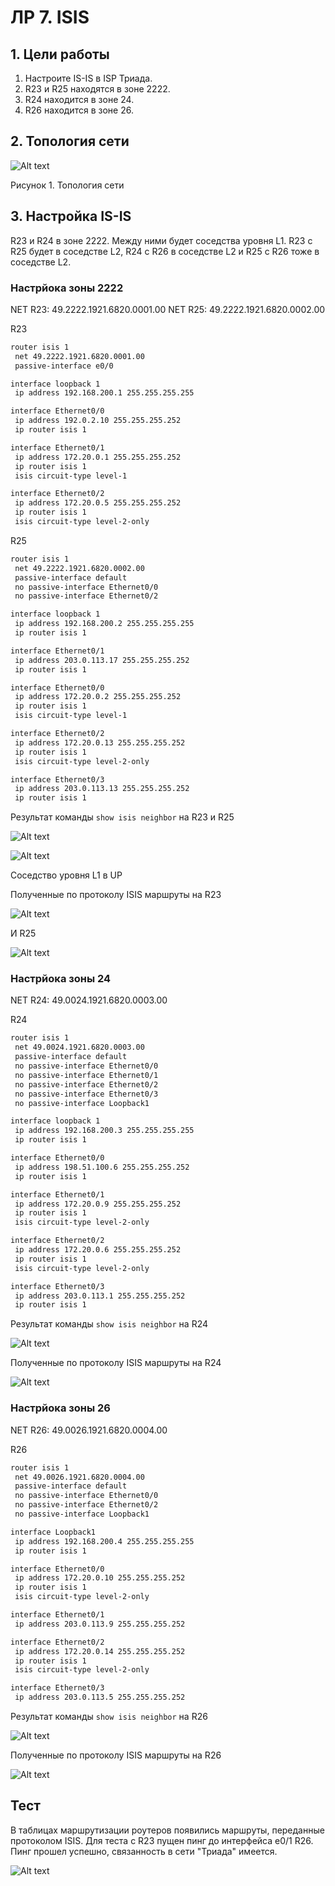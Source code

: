 # ЛР 7. ISIS

## 1. Цели работы

1. Настроите IS-IS в ISP Триада.
2. R23 и R25 находятся в зоне 2222.
3. R24 находится в зоне 24.
4. R26 находится в зоне 26.

## 2. Топология сети

![Alt text](./topology.png)

Рисунок 1. Топология сети

## 3. Настройка IS-IS

R23 и R24 в зоне 2222. Между ними будет соседства уровня L1. R23 с R25 будет в соседстве L2, R24 с R26 в соседстве L2 и R25 с R26 тоже в соседстве L2.

### Настрйока зоны 2222

NET R23: 49.2222.1921.6820.0001.00
NET R25: 49.2222.1921.6820.0002.00

R23

```bash
router isis 1
 net 49.2222.1921.6820.0001.00
 passive-interface e0/0

interface loopback 1
 ip address 192.168.200.1 255.255.255.255

interface Ethernet0/0
 ip address 192.0.2.10 255.255.255.252
 ip router isis 1

interface Ethernet0/1
 ip address 172.20.0.1 255.255.255.252
 ip router isis 1
 isis circuit-type level-1

interface Ethernet0/2
 ip address 172.20.0.5 255.255.255.252
 ip router isis 1
 isis circuit-type level-2-only
```

R25

```bash
router isis 1
 net 49.2222.1921.6820.0002.00
 passive-interface default
 no passive-interface Ethernet0/0
 no passive-interface Ethernet0/2

interface loopback 1
 ip address 192.168.200.2 255.255.255.255
 ip router isis 1

interface Ethernet0/1
 ip address 203.0.113.17 255.255.255.252
 ip router isis 1

interface Ethernet0/0
 ip address 172.20.0.2 255.255.255.252
 ip router isis 1
 isis circuit-type level-1

interface Ethernet0/2
 ip address 172.20.0.13 255.255.255.252
 ip router isis 1
 isis circuit-type level-2-only

interface Ethernet0/3
 ip address 203.0.113.13 255.255.255.252
 ip router isis 1
```

Результат команды `show isis neighbor` на R23 и R25

![Alt text](./r23-neigh-1.png)

![Alt text](./r25-neigh-1.png)

Соседство уровня L1 в UP

Полученные по протоколу ISIS маршруты на R23

![Alt text](./r23-ip-route.png)

И R25

![Alt text](./r25-ip-route.png)

### Настрйока зоны 24

NET R24: 49.0024.1921.6820.0003.00

R24

```bash
router isis 1
 net 49.0024.1921.6820.0003.00
 passive-interface default
 no passive-interface Ethernet0/0
 no passive-interface Ethernet0/1
 no passive-interface Ethernet0/2
 no passive-interface Ethernet0/3
 no passive-interface Loopback1

interface loopback 1
 ip address 192.168.200.3 255.255.255.255
 ip router isis 1

interface Ethernet0/0
 ip address 198.51.100.6 255.255.255.252
 ip router isis 1

interface Ethernet0/1
 ip address 172.20.0.9 255.255.255.252
 ip router isis 1
 isis circuit-type level-2-only

interface Ethernet0/2
 ip address 172.20.0.6 255.255.255.252
 ip router isis 1
 isis circuit-type level-2-only

interface Ethernet0/3
 ip address 203.0.113.1 255.255.255.252
 ip router isis 1
```

Результат команды `show isis neighbor` на R24

![Alt text](./r24-isis-neigh.png)

Полученные по протоколу ISIS маршруты на R24

![Alt text](./r24-ip-route.png)

### Настрйока зоны 26

NET R26: 49.0026.1921.6820.0004.00

R26

```bash
router isis 1
 net 49.0026.1921.6820.0004.00
 passive-interface default
 no passive-interface Ethernet0/0
 no passive-interface Ethernet0/2
 no passive-interface Loopback1

interface Loopback1
 ip address 192.168.200.4 255.255.255.255
 ip router isis 1

interface Ethernet0/0
 ip address 172.20.0.10 255.255.255.252
 ip router isis 1
 isis circuit-type level-2-only

interface Ethernet0/1
 ip address 203.0.113.9 255.255.255.252

interface Ethernet0/2
 ip address 172.20.0.14 255.255.255.252
 ip router isis 1
 isis circuit-type level-2-only

interface Ethernet0/3
 ip address 203.0.113.5 255.255.255.252
```

Результат команды `show isis neighbor` на R26

![Alt text](./r26-isis-neigh.png)

Полученные по протоколу ISIS маршруты на R26

![Alt text](./r26-ip-route.png)

## Тест

В таблицах маршрутизации роутеров появились маршруты, переданные протоколом ISIS. Для теста с R23 пущен пинг до интерфейса e0/1 R26. Пинг прошел успешно, связанность в сети "Триада" имеется.

![Alt text](./r23-ping-r26.png)
